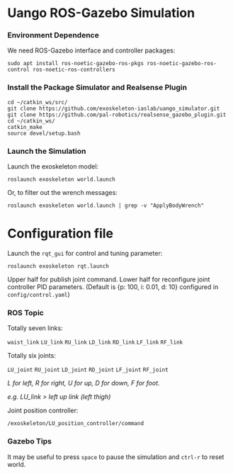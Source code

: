# Uango ROS-Gazebo Simulation  

### Environment Dependence

We need ROS-Gazebo interface and controller packages:

```
sudo apt install ros-noetic-gazebo-ros-pkgs ros-noetic-gazebo-ros-control ros-noetic-ros-controllers
```

### Install the Package Simulator and Realsense Plugin

```
cd ~/catkin_ws/src/
git clone https://github.com/exoskeleton-iaslab/uango_simulator.git
git clone https://github.com/pal-robotics/realsense_gazebo_plugin.git
cd ~/catkin_ws/
catkin_make
source devel/setup.bash
```

### Launch the Simulation

Launch the exoskeleton model:

```
roslaunch exoskeleton world.launch
```

Or, to filter out the wrench messages:

```
roslaunch exoskeleton world.launch | grep -v "ApplyBodyWrench"
```

# Configuration file

Launch the `rqt_gui` for control and tuning parameter:

```
roslaunch exoskeleton rqt.launch
```

Upper half for publish joint command.
Lower half for reconfigure joint controller PID parameters.
(Default is {p: 100, i: 0.01, d: 10} configured in `config/control.yaml`)

### ROS Topic 

Totally seven links:

`waist_link` `LU_link` `RU_link` `LD_link` `RD_link` `LF_link` `RF_link`

Totally six joints:

 `LU_joint` `RU_joint` `LD_joint` `RD_joint` `LF_joint` `RF_joint`

*L for left, R for right, U for up, D for down, F for foot.*

*e.g. LU_link > left up link (left thigh)*

Joint position controller:

```
/exoskeleton/LU_position_controller/command
```

### Gazebo Tips  
It may be useful to press `space` to pause the simulation and `ctrl-r` to reset world. 
